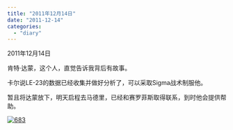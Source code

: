 ```yaml
---
title: "2011年12月14日"
date: "2011-12-14"
categories: 
  - "diary"
---
```


2011年12月14日

肯特·达蒙，这个人，直觉告诉我背后有故事。

卡尔说LE-23的数据已经收集并做好分析了，可以采取Sigma战术制服他。

暂且将达蒙放下，明天启程去马德里，已经和赛罗菲斯取得联系，到时他会提供帮助。

[![](/blog/images/683.jpg "683")](http://lofyer.org/wp-content/uploads/2011/12/683.jpg)
